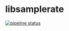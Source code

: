 # libsamplerate

[![pipeline status](https://damos.fruitopology.net/gems/libsamplerate/badges/master/pipeline.svg)](https://damos.fruitopology.net/gems/libsamplerate/commits/master)

